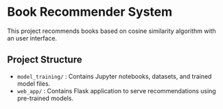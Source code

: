 # Book Recommender System

This project recommends books based on cosine similarity algorithm with an user interface.

## Project Structure

- `model_training/` : Contains Jupyter notebooks, datasets, and trained model files.
- `web_app/` : Contains Flask application to serve recommendations using pre-trained models.
